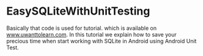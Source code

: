 EasySQLiteWithUnitTesting
=========================
Basically that code is used for tutorial. which is available on www.uwanttolearn.com.
In this tutorial we explain how to save your precious time when start working with SQLite in Android using Android Unit Test.
